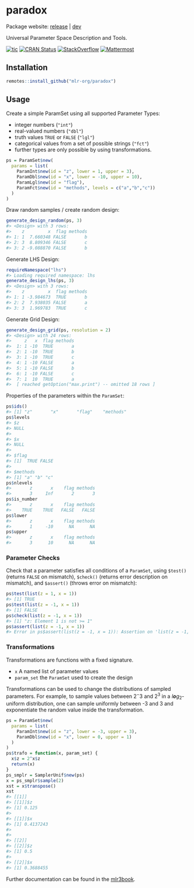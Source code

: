 
# paradox

Package website: [release](https://paradox.mlr-org.com/) \|
[dev](https://paradox.mlr-org.com/dev)

Universal Parameter Space Description and Tools.

<!-- badges: start -->

[![tic](https://github.com/mlr-org/paradox/workflows/tic/badge.svg?branch=main)](https://github.com/mlr-org/paradox/actions)
[![CRAN
Status](https://www.r-pkg.org/badges/version/paradox)](https://CRAN.R-project.org/package=paradox)
[![StackOverflow](https://img.shields.io/badge/stackoverflow-mlr3-orange.svg)](https://stackoverflow.com/questions/tagged/mlr3)
[![Mattermost](https://img.shields.io/badge/chat-mattermost-orange.svg)](https://lmmisld-lmu-stats-slds.srv.mwn.de/mlr_invite/)
<!-- badges: end -->

## Installation

``` r
remotes::install_github("mlr-org/paradox")
```

## Usage

Create a simple ParamSet using all supported Parameter Types:

-   integer numbers (`"int"`)
-   real-valued numbers (`"dbl"`)
-   truth values `TRUE` or `FALSE` (`"lgl"`)
-   categorical values from a set of possible strings (`"fct"`)
-   further types are only possible by using transformations.

``` r
ps = ParamSet$new(
  params = list(
    ParamInt$new(id = "z", lower = 1, upper = 3),
    ParamDbl$new(id = "x", lower = -10, upper = 10),
    ParamLgl$new(id = "flag"),
    ParamFct$new(id = "methods", levels = c("a","b","c"))
  )
)
```

Draw random samples / create random design:

``` r
generate_design_random(ps, 3)
#> <Design> with 3 rows:
#>    z         x  flag methods
#> 1: 1  7.660348 FALSE       b
#> 2: 3  8.809346 FALSE       c
#> 3: 2 -9.088870 FALSE       b
```

Generate LHS Design:

``` r
requireNamespace("lhs")
#> Loading required namespace: lhs
generate_design_lhs(ps, 3)
#> <Design> with 3 rows:
#>    z         x  flag methods
#> 1: 1 -3.984673  TRUE       b
#> 2: 2  7.938035 FALSE       a
#> 3: 3  1.969783  TRUE       c
```

Generate Grid Design:

``` r
generate_design_grid(ps, resolution = 2)
#> <Design> with 24 rows:
#>     z   x  flag methods
#>  1: 1 -10  TRUE       a
#>  2: 1 -10  TRUE       b
#>  3: 1 -10  TRUE       c
#>  4: 1 -10 FALSE       a
#>  5: 1 -10 FALSE       b
#>  6: 1 -10 FALSE       c
#>  7: 1  10  TRUE       a
#>  [ reached getOption("max.print") -- omitted 18 rows ]
```

Properties of the parameters within the `ParamSet`:

``` r
ps$ids()
#> [1] "z"       "x"       "flag"    "methods"
ps$levels
#> $z
#> NULL
#> 
#> $x
#> NULL
#> 
#> $flag
#> [1]  TRUE FALSE
#> 
#> $methods
#> [1] "a" "b" "c"
ps$nlevels
#>       z       x    flag methods 
#>       3     Inf       2       3
ps$is_number
#>       z       x    flag methods 
#>    TRUE    TRUE   FALSE   FALSE
ps$lower
#>       z       x    flag methods 
#>       1     -10      NA      NA
ps$upper
#>       z       x    flag methods 
#>       3      10      NA      NA
```

### Parameter Checks

Check that a parameter satisfies all conditions of a `ParamSet`, using
`$test()` (returns `FALSE` on mismatch), `$check()` (returns error
description on mismatch), and `$assert()` (throws error on mismatch):

``` r
ps$test(list(z = 1, x = 1))
#> [1] TRUE
ps$test(list(z = -1, x = 1))
#> [1] FALSE
ps$check(list(z = -1, x = 1))
#> [1] "z: Element 1 is not >= 1"
ps$assert(list(z = -1, x = 1))
#> Error in ps$assert(list(z = -1, x = 1)): Assertion on 'list(z = -1, x = 1)' failed: z: Element 1 is not >= 1.
```

### Transformations

Transformations are functions with a fixed signature.

-   `x` A named list of parameter values
-   `param_set` the `ParamSet` used to create the design

Transformations can be used to change the distributions of sampled
parameters. For example, to sample values between 2<sup>−</sup>3 and
2<sup>3</sup> in a *l**o**g*<sub>2</sub>-uniform distribution, one can
sample uniformly between -3 and 3 and exponentiate the random value
inside the transformation.

``` r
ps = ParamSet$new(
  params = list(
    ParamInt$new(id = "z", lower = -3, upper = 3),
    ParamDbl$new(id = "x", lower = 0, upper = 1)
  )
)
ps$trafo = function(x, param_set) {
  x$z = 2^x$z
  return(x)
}
ps_smplr = SamplerUnif$new(ps)
x = ps_smplr$sample(2)
xst = x$transpose()
xst
#> [[1]]
#> [[1]]$z
#> [1] 0.125
#> 
#> [[1]]$x
#> [1] 0.4137243
#> 
#> 
#> [[2]]
#> [[2]]$z
#> [1] 0.5
#> 
#> [[2]]$x
#> [1] 0.3688455
```

Further documentation can be found in the
[mlr3book](https://mlr3book.mlr-org.com/paradox.html).
